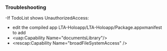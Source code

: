 ### Troubleshooting
-If TodoList shows UnauthorizedAccess:
- edit the compiled app LTA-Holoapp/LTA-Holoapp/Package.appxmanifest to add
-  <uap:Capability Name="documentsLibrary"/>
-  <rescap:Capability Name="broadFileSystemAccess" />

